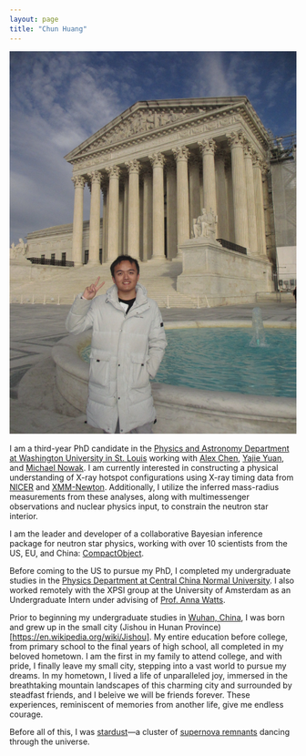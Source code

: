 ```yaml
---
layout: page
title: "Chun Huang"
---
```


![Chun's Photo](chun_photo.JPG)

I am a third-year PhD candidate in the [Physics and Astronomy Department at Washington University in St. Louis](https://physics.wustl.edu) working with [Alex Chen](https://physics.wustl.edu/people/alex-chen), [Yajie Yuan](https://physics.wustl.edu/people/yajie-yuan), and [Michael Nowak](https://physics.wustl.edu/people/michael-nowak). I am currently interested in constructing a physical understanding of X-ray hotspot configurations using X-ray timing data from [NICER](https://heasarc.gsfc.nasa.gov/docs/nicer/) and [XMM-Newton](https://www.cosmos.esa.int/web/xmm-newton). Additionally, I utilize the inferred mass-radius measurements from these analyses, along with multimessenger observations and nuclear physics input, to constrain the neutron star interior. 

I am the leader and developer of a collaborative Bayesian inference package for neutron star physics, working with over 10 scientists from the US, EU, and China: [CompactObject](https://github.com/ChunHuangPhy/CompactObject).

Before coming to the US to pursue my PhD, I completed my undergraduate studies in the [Physics Department at Central China Normal University](http://physics.ccnu.edu.cn/English.htm). I also worked remotely with the XPSI group at the University of Amsterdam as an Undergraduate Intern under advising of [Prof. Anna Watts](https://staff.fnwi.uva.nl/a.l.watts/).

Prior to beginning my undergraduate studies in [Wuhan, China](https://en.wikipedia.org/wiki/Wuhan), I was born and grew up in the small city (Jishou in Hunan Province)[https://en.wikipedia.org/wiki/Jishou]. My entire education before college, from primary school to the final years of high school, all completed in my beloved hometown. I am the first in my family to attend college, and with pride, I finally leave my small city, stepping into a vast world to pursue my dreams. In my hometown, I lived a life of unparalleled joy, immersed in the breathtaking mountain landscapes of this charming city and surrounded by steadfast friends, and I beleive we will be friends forever. These experiences, reminiscent of memories from another life, give me endless courage.

Before all of this, I was [stardust](https://www.nhm.ac.uk/discover/are-we-really-made-of-stardust.html)—a cluster of [supernova remnants](https://en.wikipedia.org/wiki/Supernova_remnant) dancing through the universe. 
